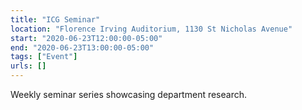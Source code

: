 ```yaml
---
title: "ICG Seminar"
location: "Florence Irving Auditorium, 1130 St Nicholas Avenue"
start: "2020-06-23T12:00:00-05:00"
end: "2020-06-23T13:00:00-05:00"
tags: ["Event"]
urls: []
---
```


Weekly seminar series showcasing department research.

<!-- endexcerpt -->
